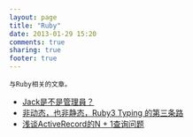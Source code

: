 ```yaml
---
layout: page
title: "Ruby"
date: 2013-01-29 15:20
comments: true
sharing: true
footer: true
---
```

    与Ruby相关的文章。  

*  [Jack是不是管理員？](/blog/2013/01/29/mrw-admin/)
*  [非动态，也非静态，Ruby3 Typing 的第三条路](/blog/2017/02/21/n-plus-1-queries-of-active-record/)
*  [浅谈ActiveRecord的N + 1查询问题](/blog/2017/02/21/n-plus-1-queries-of-active-record/)
